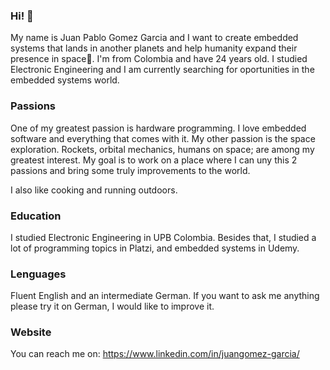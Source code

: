 ### Hi! 👋

My name is Juan Pablo Gomez Garcia and I want to create embedded systems that lands in another planets and help humanity expand their presence in space🚀. I'm from Colombia and have 24 years old. I studied Electronic Engineering and I am currently searching for oportunities in the embedded systems world.

### Passions
One of my greatest passion is hardware programming. I love embedded software and everything that comes with it. 
My other passion is the space exploration. Rockets, orbital mechanics, humans on space; are among my greatest interest. 
My goal is to work on a place where I can uny this 2 passions and bring some truly improvements to the world.

I also like cooking and running outdoors.

### Education
I studied Electronic Engineering in UPB Colombia. Besides that, I studied a lot of programming topics in Platzi, and embedded systems in Udemy. 


### Lenguages
Fluent English and an intermediate German. If you want to ask me anything please try it on German, I would like to improve it.

### Website
You can reach me on:
https://www.linkedin.com/in/juangomez-garcia/
